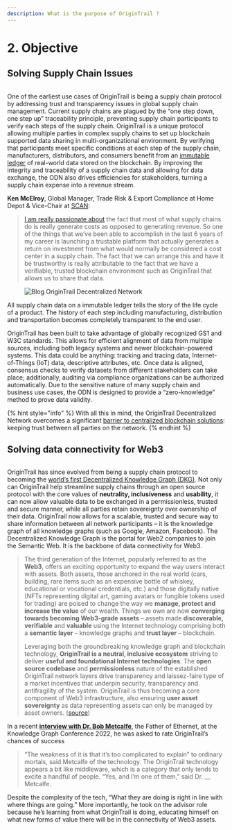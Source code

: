 ```yaml
---
description: What is the purpose of OriginTrail ?
---
```


# 2. Objective

## **Solving Supply Chain Issues**

<figure><img src="../.gitbook/assets/OTsupplychain.jpg" alt=""><figcaption></figcaption></figure>

One of the earliest use cases of OriginTrail is being a supply chain protocol by addressing trust and transparency issues in global supply chain management. Current supply chains are plagued by the “one step down, one step up” traceability principle, preventing supply chain participants to verify each steps of the supply chain. OriginTrail is a unique protocol allowing multiple parties in complex supply chains to set up blockchain supported data sharing in multi-organizational environment. By verifying that participants meet specific conditions at each step of the supply chain, manufacturers, distributors, and consumers benefit from an [immutable ledger](https://academy.moralis.io/blog/taking-a-deep-look-at-dlt-distributed-ledger-technology?utm\_source=blog\&utm\_medium=post\&utm\_campaign=The%2520Ultimate%2520Guide%2520to%2520OriginTrail) of real-world data stored on the blockchain. By improving the integrity and traceability of a supply chain data and allowing for data exchange, the ODN also drives efficiencies for stakeholders, turning a supply chain expense into a revenue stream.&#x20;

**Ken McElroy**, Global Manager, Trade Risk & Export Compliance at Home Depot & Vice-Chair at [SCAN](https://www.scanassociation.com/membership/our-members/):

> [I am really passionate about](https://youtu.be/8dbpQVdUQ-4?t=733) the fact that most of what supply chains do is really generate costs as opposed to generating revenue. So one of the things that we’ve been able to accomplish in the last 6 years of my career is launching a trustable platform that actually generates a return on investment from what would normally be considered a cost center in a supply chain. The fact that we can arrange this and have it be trustworthy is really attributable to the fact that we have a verifiable, trusted blockchain environment such as OriginTrail that allows us to share that data.

<figure><img src="https://lh4.googleusercontent.com/R2vUdn1wgMD5pZ-7ZeZItgYP_OFw19d_61EJIwwgIwbRJrnIvEynEpPbuK_LLRcuhwNf3PSIutQ1NP4fNMAWVPL94Rbt4ZQ1JBaB5pvgmPY6e3tGf6Q0-LqhhwsL7ddkqHGbLdWv" alt="Blog OriginTrail Decentralized Network"><figcaption></figcaption></figure>

All supply chain data on a immutable ledger tells the story of the life cycle of a product. The history of each step including manufacturing, distribution and transportation becomes completely transparent to the end user.&#x20;

OriginTrail has been built to take advantage of globally recognized GS1 and W3C standards. This allows for efficient alignment of data from multiple sources, including both legacy systems and newer blockchain-powered systems. This data could be anything: tracking and tracing data, Internet-of-Things (IoT) data, descriptive attributes, etc. Once data is aligned, consensus checks to verify datasets from different stakeholders can take place; additionally, auditing via compliance organizations can be authorized automatically. Due to the sensitive nature of many supply chain and business use cases, the ODN is designed to provide a “zero-knowledge” method to prove data validity.

{% hint style="info" %}
With all this in mind, the OriginTrail Decentralized Network overcomes a significant [barrier to centralized blockchain solutions](https://www.theregister.com/2018/10/30/ibm\_struggles\_to\_sign\_up\_shipping\_carriers\_to\_blockchain\_supply\_chain\_platform\_reports/): keeping trust between all parties on the network.
{% endhint %}

## **Solving data connectivity for Web3**

<figure><img src="https://origintrailexplained.info/wp-content/uploads/2021/02/knowledgeeconomy-1024x576.jpeg" alt=""><figcaption></figcaption></figure>

OriginTrail has since evolved from being a supply chain protocol to becoming the [world’s first Decentralized Knowledge Graph (DKG)](https://medium.com/origintrail/origintrail-multichain-decentralized-knowledge-graph-is-now-live-mainnet-launch-on-xdai-claiming-9ce037305508). Not only can OriginTrail help streamline supply chains through an open source protocol with the core values of **neutrality, inclusiveness** and **usability**, it can now allow valuable data to be exchanged in a permissionless, trusted and secure manner, while all parties retain sovereignty over ownership of their data. OriginTrail now allows for a scalable, trusted and secure way to share information between all network participants – it is the knowledge graph of all knowledge graphs (such as Google, Amazon, Facebook). The Decentralized Knowledge Graph is the portal for Web2 companies to join the Semantic Web. It is the backbone of data connectivity for Web3.

> The third generation of the Internet, popularly referred to as the **Web3**, offers an exciting opportunity to expand the way users interact with assets. Both assets, those anchored in the real world (cars, building, rare items such as an expensive bottle of whiskey, educational or vocational credentials, etc.) and those digitally native (NFTs representing digital art, gaming avatars or fungible tokens used for trading) are poised to change the way we **manage, protect and increase the value** of our wealth. Things we own are now **converging towards becoming Web3-grade assets** – assets made **discoverable, verifiable** and **valuable** using the Internet technology comprising both a **semantic layer** – knowledge graphs and **trust layer** – blockchain.
>
> Leveraging both the groundbreaking knowledge graph and blockchain technology, **OriginTrail is a neutral, inclusive ecosystem** striving to deliver **useful and foundational Internet technologies**. The **open source codebase** and **permissionless** nature of the established OriginTrail network layers drive transparency and laissez-faire type of a market incentives that underpin security, transparency and antifragility of the system. OriginTrail is thus becoming a core component of Web3 infrastructure, also ensuring **user asset sovereignty** as data representing assets can only be managed by asset owners. ([source](https://parachain.origintrail.io/whitepaper?section=web3-grade-assets-and-network-effects))

In a recent [**interview with Dr. Bob Metcalfe**](https://twitter.com/ZDNet/status/1522268420724695047?s=20\&t=C1APYeT2P1tN27s4bHAP7g), the Father of Ethernet, at the Knowledge Graph Conference 2022, he was asked to rate OriginTrail’s chances of success&#x20;

> “The weakness of it is that it’s too complicated to explain” to ordinary mortals, said Metcalfe of the technology. The OriginTrail technology appears a bit like middleware, which is a category that only tends to excite a handful of people. “Yes, and I’m one of them,” said Dr. __ Metcalfe.

Despite the complexity of the tech, “What they are doing is right in line with where things are going.” More importantly, he took on the advisor role because he’s learning from what OriginTrail is doing, educating himself on what new forms of value there will be in the connectivity of Web3 assets.
